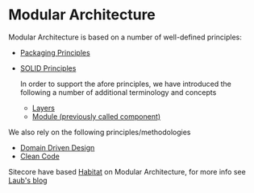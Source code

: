 # Modular Architecture

Modular Architecture is based on a number of well-defined principles:

- [Packaging Principles](/Home/Backend/Modular%20Architecture/Packaging%20Principles/)
- [SOLID Principles](/Home/Backend/Modular%20Architecture/Solid%20Principles/)

  In order to support the afore principles, we have introduced the following a number of additional terminology and concepts

  - [Layers](/Home/Backend/Modular%20Architecture/Layers/)
  - [Module (previously called component)](/Home/Backend/Modular%20Architecture/Module/)

We also rely on the following principles/methodologies 
- [Domain Driven Design]( https://en.wikipedia.org/wiki/Domain-driven_design)
- [Clean Code](http://www.amazon.com/Clean-Code-Handbook-Software-Craftsmanship/dp/0132350882)

Sitecore have based [Habitat](https://github.com/Sitecore/Habitat/wiki/01-Getting-Started) on Modular Architecture, for more info see [Laub's blog](https://laubplusco.net/the-groundbreaking-sitecore-habitat/)
